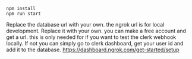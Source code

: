 ```
npm install
npm run start
```


Replace the database url with your own.
the ngrok url is for local development. Replace it with your own. you can make a free account and get a url.
this is only needed for if you want to test the clerk webhook locally. If not you can simply go to clerk dashboard, get your user id and add it to the database.
https://dashboard.ngrok.com/get-started/setup